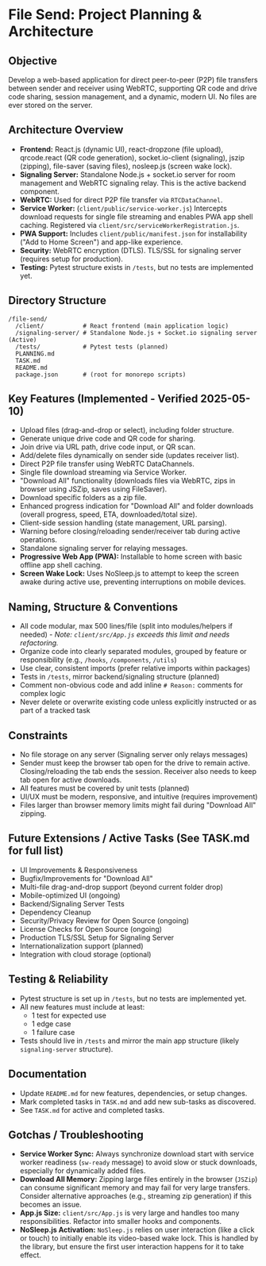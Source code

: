# File Send: Project Planning & Architecture

## Objective
Develop a web-based application for direct peer-to-peer (P2P) file transfers between sender and receiver using WebRTC, supporting QR code and drive code sharing, session management, and a dynamic, modern UI. No files are ever stored on the server.

## Architecture Overview
- **Frontend:** React.js (dynamic UI), react-dropzone (file upload), qrcode.react (QR code generation), socket.io-client (signaling), jszip (zipping), file-saver (saving files), nosleep.js (screen wake lock).
- **Signaling Server:** Standalone Node.js + socket.io server for room management and WebRTC signaling relay. This is the active backend component.
- **WebRTC:** Used for direct P2P file transfer via `RTCDataChannel`.
- **Service Worker:** (`client/public/service-worker.js`) Intercepts download requests for single file streaming and enables PWA app shell caching. Registered via `client/src/serviceWorkerRegistration.js`.
- **PWA Support:** Includes `client/public/manifest.json` for installability ("Add to Home Screen") and app-like experience.
- **Security:** WebRTC encryption (DTLS). TLS/SSL for signaling server (requires setup for production).
- **Testing:** Pytest structure exists in `/tests`, but no tests are implemented yet.

## Directory Structure
```
/file-send/
  /client/           # React frontend (main application logic)
  /signaling-server/ # Standalone Node.js + Socket.io signaling server (Active)
  /tests/            # Pytest tests (planned)
  PLANNING.md
  TASK.md
  README.md
  package.json       # (root for monorepo scripts)
```

## Key Features (Implemented - Verified 2025-05-10)
- Upload files (drag-and-drop or select), including folder structure.
- Generate unique drive code and QR code for sharing.
- Join drive via URL path, drive code input, or QR scan.
- Add/delete files dynamically on sender side (updates receiver list).
- Direct P2P file transfer using WebRTC DataChannels.
- Single file download streaming via Service Worker.
- "Download All" functionality (downloads files via WebRTC, zips in browser using JSZip, saves using FileSaver).
- Download specific folders as a zip file.
- Enhanced progress indication for "Download All" and folder downloads (overall progress, speed, ETA, downloaded/total size).
- Client-side session handling (state management, URL parsing).
- Warning before closing/reloading sender/receiver tab during active operations.
- Standalone signaling server for relaying messages.
- **Progressive Web App (PWA):** Installable to home screen with basic offline app shell caching.
- **Screen Wake Lock:** Uses NoSleep.js to attempt to keep the screen awake during active use, preventing interruptions on mobile devices.

## Naming, Structure & Conventions
- All code modular, max 500 lines/file (split into modules/helpers if needed) - *Note: `client/src/App.js` exceeds this limit and needs refactoring.*
- Organize code into clearly separated modules, grouped by feature or responsibility (e.g., `/hooks`, `/components`, `/utils`)
- Use clear, consistent imports (prefer relative imports within packages)
- Tests in `/tests`, mirror backend/signaling structure (planned)
- Comment non-obvious code and add inline `# Reason:` comments for complex logic
- Never delete or overwrite existing code unless explicitly instructed or as part of a tracked task

## Constraints
- No file storage on any server (Signaling server only relays messages)
- Sender must keep the browser tab open for the drive to remain active. Closing/reloading the tab ends the session. Receiver also needs to keep tab open for active downloads.
- All features must be covered by unit tests (planned)
- UI/UX must be modern, responsive, and intuitive (requires improvement)
- Files larger than browser memory limits might fail during "Download All" zipping.

## Future Extensions / Active Tasks (See TASK.md for full list)
- UI Improvements & Responsiveness
- Bugfix/Improvements for "Download All"
- Multi-file drag-and-drop support (beyond current folder drop)
- Mobile-optimized UI (ongoing)
- Backend/Signaling Server Tests
- Dependency Cleanup
- Security/Privacy Review for Open Source (ongoing)
- License Checks for Open Source (ongoing)
- Production TLS/SSL Setup for Signaling Server
- Internationalization support (planned)
- Integration with cloud storage (optional)

## Testing & Reliability
- Pytest structure is set up in `/tests`, but no tests are implemented yet.
- All new features must include at least:
  - 1 test for expected use
  - 1 edge case
  - 1 failure case
- Tests should live in `/tests` and mirror the main app structure (likely `signaling-server` structure).

## Documentation
- Update `README.md` for new features, dependencies, or setup changes.
- Mark completed tasks in `TASK.md` and add new sub-tasks as discovered.
- See `TASK.md` for active and completed tasks.

## Gotchas / Troubleshooting
* **Service Worker Sync:** Always synchronize download start with service worker readiness (`sw-ready` message) to avoid slow or stuck downloads, especially for dynamically added files.
* **Download All Memory:** Zipping large files entirely in the browser (`JSZip`) can consume significant memory and may fail for very large transfers. Consider alternative approaches (e.g., streaming zip generation) if this becomes an issue.
* **App.js Size:** `client/src/App.js` is very large and handles too many responsibilities. Refactor into smaller hooks and components.
* **NoSleep.js Activation:** `NoSleep.js` relies on user interaction (like a click or touch) to initially enable its video-based wake lock. This is handled by the library, but ensure the first user interaction happens for it to take effect.
